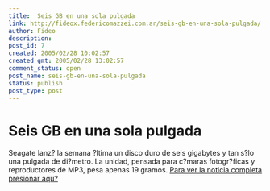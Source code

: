 ```yaml
---
title:  Seis GB en una sola pulgada
link: http://fideox.federicomazzei.com.ar/seis-gb-en-una-sola-pulgada/
author: Fideo
description: 
post_id: 7
created: 2005/02/28 10:02:57
created_gmt: 2005/02/28 13:02:57
comment_status: open
post_name: seis-gb-en-una-sola-pulgada
status: publish
post_type: post
---
```


#  Seis GB en una sola pulgada

Seagate lanz? la semana ?ltima un disco duro de seis gigabytes y tan s?lo una pulgada de di?metro. La unidad, pensada para c?maras fotogr?ficas y reproductores de MP3, pesa apenas 19 gramos. [Para ver la noticia completa presionar aqu?](http://www.seagate.com/cda/newsinfo/newsroom/releases/article/0,1121,2630,00.html)
